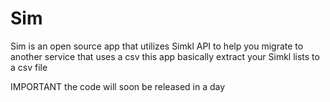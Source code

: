 # Sim
Sim is an open source app that utilizes Simkl API to help you migrate to another service that uses a csv this app basically extract your Simkl lists to a csv file 

IMPORTANT
the code will soon be released in a day 
